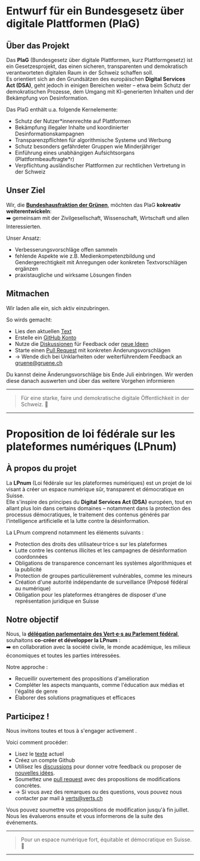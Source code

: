 # Entwurf für ein Bundesgesetz über digitale Plattformen (PlaG)

## Über das Projekt

Das **PlaG** (Bundesgesetz über digitale Plattformen, kurz Plattformgesetz) ist ein Gesetzesprojekt, das einen sicheren, transparenten und demokratisch verantworteten digitalen Raum in der Schweiz schaffen soll.  
Es orientiert sich an den Grundsätzen des europäischen **Digital Services Act (DSA)**, geht jedoch in einigen Bereichen weiter – etwa beim Schutz der demokratischen Prozesse, dem Umgang mit KI-generierten Inhalten und der Bekämpfung von Desinformation.

Das PlaG enthält u.a. folgende Kernelemente:
- Schutz der Nutzer*innenrechte auf Plattformen
- Bekämpfung illegaler Inhalte und koordinierter Desinformationskampagnen
- Transparenzpflichten für algorithmische Systeme und Werbung
- Schutz besonders gefährdeter Gruppen wie Minderjähriger
- Einführung eines unabhängigen Aufsichtsorgans (Plattformbeauftragte*r)
- Verpflichtung ausländischer Plattformen zur rechtlichen Vertretung in der Schweiz

## Unser Ziel

Wir, die **[Bundeshausfraktion der Grünen](https://gruene.ch/gruene-im-bundeshaus)**, möchten das PlaG **kokreativ weiterentwickeln**:  
➡️ gemeinsam mit der Zivilgesellschaft, Wissenschaft, Wirtschaft und allen Interessierten.  

Unser Ansatz:
- Verbesserungsvorschläge offen sammeln
- fehlende Aspekte wie z.B. Medienkompetenzbildung und Gendergerechtigkeit mit Anregungen oder konkreten Textvorschlägen ergänzen
- praxistaugliche und wirksame Lösungen finden

## Mitmachen

Wir laden alle ein, sich aktiv einzubringen.

So wirds gemacht:

- Lies den aktuellen [Text](/lpnum_de.md)
- Erstelle ein [GitHub Konto](https://github.com/signup)
- Nutze die [Diskussionen](https://github.com/grueneschweiz/LPnum/discussions) für Feedback oder [neue Ideen](https://github.com/grueneschweiz/LPnum/discussions/new/choose)
- Starte einen [Pull Request](https://docs.github.com/de/pull-requests/collaborating-with-pull-requests/proposing-changes-to-your-work-with-pull-requests/about-pull-requests) mit konkreten Änderungsvorschlägen
- &rarr; Wende dich bei Unklarheiten oder weiterführendem Feedback an gruene@gruene.ch

Du kannst deine Änderungsvorschläge bis Ende Juli einbringen. Wir werden diese danach auswerten und über das weitere Vorgehen informieren

---

> Für eine starke, faire und demokratische digitale Öffentlichkeit in der Schweiz. 🌿

***
# Proposition de loi fédérale sur les plateformes numériques (LPnum)

## À propos du projet

La **LPnum** (Loi fédérale sur les plateformes numériques) est un projet de loi visant à créer un espace numérique sûr, transparent et démocratique en Suisse.  
Elle s'inspire des principes du **Digital Services Act (DSA)** européen, tout en allant plus loin dans certains domaines – notamment dans la protection des processus démocratiques, le traitement des contenus générés par l'intelligence artificielle et la lutte contre la désinformation.

La LPnum comprend notamment les éléments suivants :
- Protection des droits des utilisateur·trice·s sur les plateformes
- Lutte contre les contenus illicites et les campagnes de désinformation coordonnées
- Obligations de transparence concernant les systèmes algorithmiques et la publicité
- Protection de groupes particulièrement vulnérables, comme les mineurs
- Création d'une autorité indépendante de surveillance (Préposé fédéral au numérique)
- Obligation pour les plateformes étrangères de disposer d'une représentation juridique en Suisse

## Notre objectif

Nous, la **[délégation parlementaire des Vert·e·s au Parlement fédéral](https://verts.ch/les-verts-au-palais-federal)**, souhaitons **co-créer et développer la LPnum** :  
➡️ en collaboration avec la société civile, le monde académique, les milieux économiques et toutes les parties intéressées.

Notre approche :
- Recueillir ouvertement des propositions d'amélioration
- Compléter les aspects manquants, comme l'éducation aux médias et l'égalité de genre
- Élaborer des solutions pragmatiques et efficaces

## Participez !

Nous invitons toutes et tous à s'engager activement .

Voici comment procéder:
- Lisez le [texte](/lpnum_fr.md) actuel
- Créez un compte Github
- Utilisez les [discussions](https://github.com/grueneschweiz/LPnum/discussions) pour donner votre feedback ou proposer de [nouvelles idées](https://github.com/grueneschweiz/LPnum/discussions/new/choose).
- Soumettez une [pull request](https://docs.github.com/fr/pull-requests/collaborating-with-pull-requests/proposing-changes-to-your-work-with-pull-requests/about-pull-requests) avec des propositions de modifications concrètes.
- &rarr; Si vous avez des remarques ou des questions, vous pouvez nous contacter par mail à verts@verts.ch

Vous pouvez soumettre vos propositions de modification jusqu'à fin juillet. Nous les évaluerons ensuite et vous informerons de la suite des événements.

---

> Pour un espace numérique fort, équitable et démocratique en Suisse. 🌿
---
